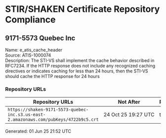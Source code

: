 # STIR/SHAKEN Certificate Repository Compliance

## 9171-5573 Quebec Inc

Name: e_atis_cache_header\
Source: ATIS-1000074\
Description: The STI-VS shall implement the cache behavior described in RFC7234. If the HTTP response does not include any recognized caching directives or indicates caching for less than 24 hours, then the STI-VS should cache the HTTP response for 24 hours
### Repository URLs

| Repository URLs | Not After |  Problems | Link |
|-----------------|-----------|-----------|------|
| `https://shaken-9171-5573-quebec-inc.s3.us-east-2.amazonaws.com/pubKeys/4722b9c5.crt` | 24&#160;Oct&#160;25&#160;19:27&#160;UTC | true | [view](../../REPOS/1cadec58997a32abe4d61bef2dc96bcced32c72b/README.md) |


Generated: 01 Jun 25 21:52 UTC